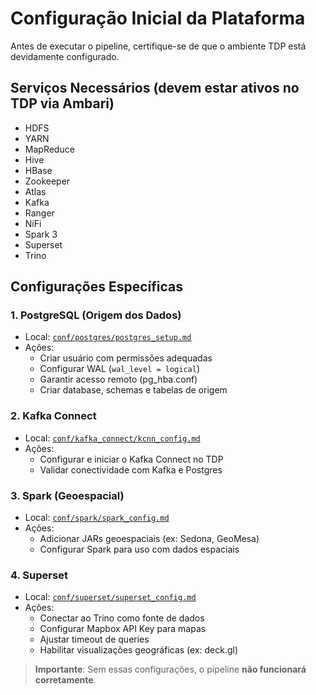 # Configuração Inicial da Plataforma

Antes de executar o pipeline, certifique-se de que o ambiente TDP está devidamente configurado.

## Serviços Necessários (devem estar **ativos** no TDP via Ambari)

- HDFS
- YARN
- MapReduce
- Hive
- HBase
- Zookeeper
- Atlas
- Kafka
- Ranger
- NiFi
- Spark 3
- Superset
- Trino

## Configurações Específicas

### 1. **PostgreSQL (Origem dos Dados)**
- Local: [`conf/postgres/postgres_setup.md`](/conf/postgres/postgres_setup.md)
- Ações:
  - Criar usuário com permissões adequadas
  - Configurar WAL (`wal_level = logical`)
  - Garantir acesso remoto (pg_hba.conf)
  - Criar database, schemas e tabelas de origem

### 2. **Kafka Connect**
- Local: [`conf/kafka_connect/kcnn_config.md`](/conf/kcnn/kcnn_config.md)
- Ações:
  - Configurar e iniciar o Kafka Connect no TDP
  - Validar conectividade com Kafka e Postgres

### 3. **Spark (Geoespacial)**
- Local: [`conf/spark/spark_config.md`](/conf/spark/spark_config.md)
- Ações:
  - Adicionar JARs geoespaciais (ex: Sedona, GeoMesa)
  - Configurar Spark para uso com dados espaciais

### 4. **Superset**
- Local: [`conf/superset/superset_config.md`](/conf/superset/superset_config.md)
- Ações:
  - Conectar ao Trino como fonte de dados
  - Configurar Mapbox API Key para mapas
  - Ajustar timeout de queries
  - Habilitar visualizações geográficas (ex: deck.gl)

> **Importante**: Sem essas configurações, o pipeline **não funcionará corretamente**.
